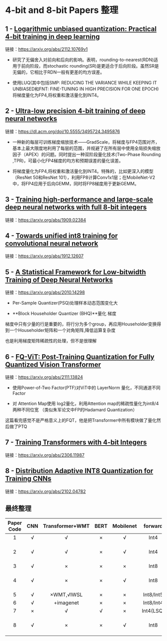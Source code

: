 # 4-bit and 8-bit Papers 整理

## 1 - [Logarithmic unbiased quantization: Practical 4-bit training in deep learning](https://arxiv.org/pdf/2112.10769v1.pdf)

链接：https://arxiv.org/abs/2112.10769v1

- 研究了无偏舍入对前向和后向的影响。表明，rounding-to-nearest(RDN)适用于前向阶段，而stochastic rounding(SR)是更适合于后向阶段。虽然SR是无偏的，它相比于RDN一般有更差的均方误差。

- 使用LUQ(其中包括SMP: REDUCING THE VARIANCE WHILE KEEPING IT UNBIASED和FNT: FINE-TUNING IN HIGH PRECISION FOR ONE EPOCH)将梯度量化为FP4,将权重和激活量化到INT4。

## 2 - [Ultra-low precision 4-bit training of deep neural networks](https://papers.nips.cc/paper/2020/file/13b919438259814cd5be8cb45877d577-Paper.pdf)

链接：https://dl.acm.org/doi/10.5555/3495724.3495876

- 一种新的每层可训练梯度缩放技术——GradScale，将梯度与FP4范围对齐，基本上最大限度地利用了每层的范围，并规避了在所有层中使用全局损失缩放因子（APEX）的问题。同时提出一种双阶段量化技术(Two-Phase Rounding ,TPR)，可最小化FP4梯度的均方和预期误差的量化误差。

- 将梯度量化为FP4,将权重和激活量化到INT4。特殊的，比如更深入的模型（ResNet 50和ResNet 101），利用FP8计算Conv1x1层；在MobileNet-V2中，将FP4应用于后向GEMM，同时将FP8梯度用于更新GEMM。

## 3 - [Training high-performance and large-scale deep neural networks with full 8-bit integers](https://arxiv.org/pdf/1909.02384.pdf)

链接：https://arxiv.org/abs/1909.02384

## 4 - [Towards unified int8 training for convolutional neural network](https://arxiv.org/pdf/1912.12607.pdf)

链接：https://arxiv.org/abs/1912.12607

## 5 - [A Statistical Framework for Low-bitwidth Training of Deep Neural Networks](https://arxiv.org/pdf/2010.14298.pdf)

链接：https://arxiv.org/abs/2010.14298

- Per-Sample Quantizer(PSQ)处理样本动态范围变化大

- **Block Householder Quantizer (BHQ)**量化 梯度

梯度中只有少量的行是重要的，将行分为多个group，再应用Householder变换得到一个Householder矩阵和一个对角矩阵,降低运算复杂度

也是利用梯度矩阵稀疏性的处理，但不是很理解

## 6 - [FQ-ViT: Post-Training Quantization for Fully Quantized Vision Transformer](https://arxiv.org/pdf/2111.13824.pdf)

链接：https://arxiv.org/abs/2111.13824

- 使用Power-of-Two Factor(PTF)对ViT中的 LayerNorm 量化，不同通道不同Factor

- 对 Attention Map使用 log2量化，利用Attention map的稀疏性量化为int8/4两种不同位宽 （类似朱军论文中FP的Hadamard Quantization）

这篇看完感觉不是严格意义上的FQT，他是把Transformer中所有模块做了量化然后做了PTQ

## 7 - [Training Transformers with 4-bit Integers](http://export.arxiv.org/pdf/2306.11987)

链接：https://arxiv.org/abs/2306.11987

## 8 - [Distribution Adaptive INT8 Quantization for Training CNNs](https://arxiv.org/pdf/2102.04782.pdf)

链接：https://arxiv.org/abs/2102.04782

## 最终整理
| Paper Code | CNN | Transformer+WMT | BERT | Mobilenet |   forward   |   backward     |       Mobilenet error        |
|:----------:|:---:|:---------------:|:----:|:---------:|:-----------:|:--------------:|:----------------------------:|
| 1          |  √  |        √        |  ×   |     √     |  Int4       |  FP4 [1,3,0]   |        ImageNet -1.77%       |
| 2          |  √  |        √        |  ×   |     √     |  Int4       |  FP4 [1,3,0]   | cifar10 -0.61%,ImageNet -2.2%|
| 3          |  √  |        ×        |  ×   |     ×     |  Int8       |  Int8          |                              |
| 4          |  √  |        ×        |  ×   |     √     |  Int8       |  Int8          |cifar10 -1.01%,ImageNet -1.19%|
| 5          |  √  |    ×WMT,√IWSL   |  ×   |     ×     |  Int8/Int5  |  Int8/Int5     |                              |
| 6          |  √  |    +imagenet    |  ×   |     ×     |  Int8/Int4  |  Int8          |                              |
| 7          |  ×  |        √        |  √   |     ×     |  Int4(LSQ)  |  Int4(BS+LSS)  |                              |
| 8          |  √  |        ×        |  ×   |     √     |  Int8       |  Int8          |cifar10 -0.36%,ImageNet -0.52%|
